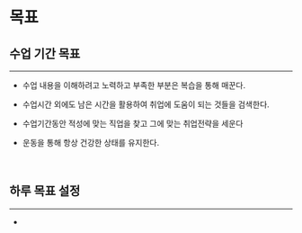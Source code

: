 # **목표**

## **수업 기간 목표**
---
* 수업 내용을 이해하려고 노력하고 부족한 부분은 복습을 통해 매꾼다.

* 수업시간 외에도 남은 시간을 활용하여 취업에 도움이 되는 것들을 검색한다.

* 수업기간동안 적성에 맞는 직업을 찾고 그에 맞는 취업전략을 세운다

* 운동을 통해 항상 건강한 상태를 유지한다.

<br>

## **하루 목표 설정**
---
* 